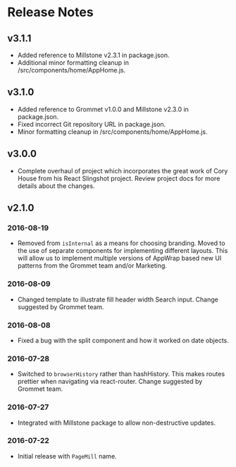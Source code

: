 # Release Notes

## v3.1.1

- Added reference to Millstone v2.3.1 in package.json.
- Additional minor formatting cleanup in /src/components/home/AppHome.js.

## v3.1.0

- Added reference to Grommet v1.0.0 and Millstone v2.3.0 in package.json.
- Fixed incorrect Git repository URL in package.json.
- Minor formatting cleanup in /src/components/home/AppHome.js.

## v3.0.0

- Complete overhaul of project which incorporates the great work of Cory House from his React Slingshot project. Review project docs for more details about the changes.

## v2.1.0

### 2016-08-19

- Removed from `isInternal` as a means for choosing branding. Moved to the use of separate components for implementing different layouts. This will allow us to implement multiple versions of AppWrap based new UI patterns from the Grommet team and/or Marketing.

### 2016-08-09

- Changed template to illustrate fill header width Search input. Change suggested by Grommet team.

### 2016-08-08

- Fixed a bug with the split component and how it worked on date objects.

### 2016-07-28

- Switched to `browserHistory` rather than hashHistory. This makes routes prettier when navigating via react-router. Change suggested by Grommet team.

### 2016-07-27

- Integrated with Millstone package to allow non-destructive updates.

### 2016-07-22

- Initial release with `PageMill` name.
